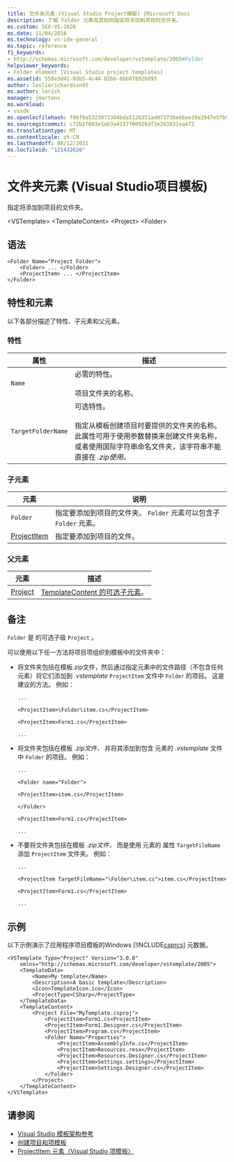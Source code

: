 ```yaml
---
title: 文件夹元素 (Visual Studio Project模板) |Microsoft Docs
description: 了解 Folder 元素及其如何指定将添加到项目的文件夹。
ms.custom: SEO-VS-2020
ms.date: 11/04/2016
ms.technology: vs-ide-general
ms.topic: reference
f1_keywords:
- http://schemas.microsoft.com/developer/vstemplate/2005#Folder
helpviewer_keywords:
- Folder element [Visual Studio project templates]
ms.assetid: 558e3d41-0db5-4c44-82bb-6bb87892b093
author: leslierichardson95
ms.author: lerich
manager: jmartens
ms.workload:
- vssdk
ms.openlocfilehash: f06f0a5323073304bda5126351ad07373be66ae39a3947e5fb95c553f827b674
ms.sourcegitcommit: c72b2f603e1eb3a4157f00926df2e263831ea472
ms.translationtype: MT
ms.contentlocale: zh-CN
ms.lasthandoff: 08/12/2021
ms.locfileid: "121432626"
---
```

# <a name="folder-element-visual-studio-project-templates"></a>文件夹元素 (Visual Studio项目模板) 
指定将添加到项目的文件夹。

 \<VSTemplate> \<TemplateContent>
 \<Project>
 \<Folder>

## <a name="syntax"></a>语法

```
<Folder Name="Project Folder">
    <Folder> ... </Folder>
    <ProjectItem> ... </ProjectItem>
</Folder>
```

## <a name="attributes-and-elements"></a>特性和元素
 以下各部分描述了特性、子元素和父元素。

### <a name="attributes"></a>特性

|属性|描述|
|---------------|-----------------|
|`Name`|必需的特性。<br /><br /> 项目文件夹的名称。|
|`TargetFolderName`|可选特性。<br /><br /> 指定从模板创建项目时要提供的文件夹的名称。 此属性可用于使用参数替换来创建文件夹名称，或者使用国际字符串命名文件夹，该字符串不能直接在 *.zip使用。*|

### <a name="child-elements"></a>子元素

|元素|说明|
|-------------|-----------------|
|`Folder`|指定要添加到项目的文件夹。 `Folder` 元素可以包含子 `Folder` 元素。|
|[ProjectItem](../extensibility/projectitem-element-visual-studio-item-templates.md)|指定要添加到项目的文件。|

### <a name="parent-elements"></a>父元素

|元素|描述|
|-------------|-----------------|
|[Project](../extensibility/project-element-visual-studio-templates.md)|[TemplateContent 的可选子元素](../extensibility/templatecontent-element-visual-studio-templates.md)。|

## <a name="remarks"></a>备注
 `Folder` 是 的可选子级 `Project` 。

 可以使用以下任一方法将项目项组织到模板中的文件夹中：

- 将文件夹包括在模板.zip文件，然后通过指定元素中的文件路径（不包含任何元素）将它们添加到 *.vstemplate* `ProjectItem` 文件中 `Folder` 的项目。 这是建议的方法。 例如：

     `...`

     `<ProjectItem>\Folder\item.cs</ProjectItem>`

     `<ProjectItem>Form1.cs</ProjectItem>`

     `...`

- 将文件夹包括在模板 *.zip文件，* 并将其添加到包含 元素的 *.vstemplate* 文件中 `Folder` 的项目。 例如：

     `...`

     `<Folder name="Folder">`

     `<ProjectItem>item.cs</ProjectItem>`

     `</Folder>`

     `<ProjectItem>Form1.cs</ProjectItem>`

     `...`

- 不要将文件夹包括在模板 *.zip文件，* 而是使用 元素的 属性 `TargetFileName` 添加 `ProjectItem` 文件夹。 例如：

     `...`

     `<ProjectItem TargetFileName="\Folder\item.cs">item.cs</ProjectItem>`

     `<ProjectItem>Form1.cs</ProjectItem>`

     `...`

## <a name="example"></a>示例
 以下示例演示了应用程序项目模板的Windows [!INCLUDE[csprcs](../data-tools/includes/csprcs_md.md)] 元数据。

```
<VSTemplate Type="Project" Version="3.0.0"
    xmlns="http://schemas.microsoft.com/developer/vstemplate/2005">
    <TemplateData>
        <Name>My template</Name>
        <Description>A basic template</Description>
        <Icon>TemplateIcon.ico</Icon>
        <ProjectType>CSharp</ProjectType>
    </TemplateData>
    <TemplateContent>
        <Project File="MyTemplate.csproj">
            <ProjectItem>Form1.cs<ProjectItem>
            <ProjectItem>Form1.Designer.cs</ProjectItem>
            <ProjectItem>Program.cs</ProjectItem>
            <Folder Name="Properties">
                <ProjectItem>AssemblyInfo.cs</ProjectItem>
                <ProjectItem>Resources.resx</ProjectItem>
                <ProjectItem>Resources.Designer.cs</ProjectItem>
                <ProjectItem>Settings.settings</ProjectItem>
                <ProjectItem>Settings.Designer.cs</ProjectItem>
            </Folder>
        </Project>
    </TemplateContent>
</VSTemplate>
```

## <a name="see-also"></a>请参阅
- [Visual Studio 模板架构参考](../extensibility/visual-studio-template-schema-reference.md)
- [创建项目和项模板](../ide/creating-project-and-item-templates.md)
- [ProjectItem 元素（Visual Studio 项模板）](../extensibility/projectitem-element-visual-studio-item-templates.md)
